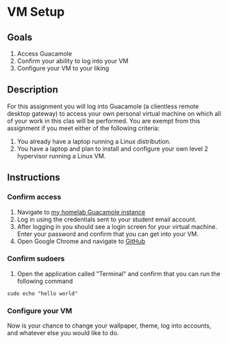# VM Setup
## Goals
1. Access Guacamole
2. Confirm your ability to log into your VM
3. Configure your VM to your liking

## Description
For this assignment you will log into Guacamole (a clientless remote desktop gateway) to access your own personal virtual machine on which all of your work in this clas will be performed. You are exempt from this assignment if you meet either of the following criteria:
1. You already have a laptop running a Linux distribution.
2. You have a laptop and plan to install and configure your own level 2 hypervisor running a Linux VM.

## Instructions
### Confirm access
1. Navigate to [my homelab Guacamole instance](https://guacamole.m9e.dev)
2. Log in using the credentials sent to your student email account.
3. After logging in you should see a login screen for your virtual machine. Enter your password and confirm that you can get into your VM.
4. Open Google Chrome and navigate to [GitHub](https://github.com)

### Confirm sudoers
1. Open the application called "Terminal" and confirm that you can run the following command
```
sudo echo "hello world"
```

### Configure your VM
Now is your chance to change your wallpaper, theme, log into accounts, and whatever else you would like to do.
